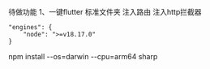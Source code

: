 待做功能
1、一键flutter 标准文件夹 注入路由 注入http拦截器

    "engines": {
        "node": ">=v18.17.0"
    }

npm install --os=darwin --cpu=arm64 sharp
